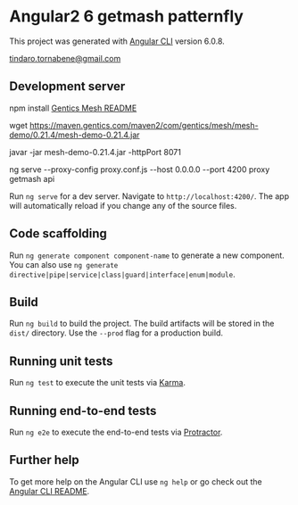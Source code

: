 # Angular2 6 getmash patternfly

This project was generated with [Angular CLI](https://github.com/angular/angular-cli) version 6.0.8.

tindaro.tornabene@gmail.com

## Development server
npm install
[Gentics Mesh README](https://github.com/gentics/mesh/blob/master/README.md)

wget https://maven.gentics.com/maven2/com/gentics/mesh/mesh-demo/0.21.4/mesh-demo-0.21.4.jar

javar -jar mesh-demo-0.21.4.jar -httpPort 8071

ng serve --proxy-config proxy.conf.js  --host 0.0.0.0 --port 4200
proxy getmash api

Run `ng serve` for a dev server. Navigate to `http://localhost:4200/`. The app will automatically reload if you change any of the source files.


## Code scaffolding

Run `ng generate component component-name` to generate a new component. You can also use `ng generate directive|pipe|service|class|guard|interface|enum|module`.

## Build

Run `ng build` to build the project. The build artifacts will be stored in the `dist/` directory. Use the `--prod` flag for a production build.

## Running unit tests

Run `ng test` to execute the unit tests via [Karma](https://karma-runner.github.io).

## Running end-to-end tests

Run `ng e2e` to execute the end-to-end tests via [Protractor](http://www.protractortest.org/).

## Further help

To get more help on the Angular CLI use `ng help` or go check out the [Angular CLI README](https://github.com/angular/angular-cli/blob/master/README.md).


